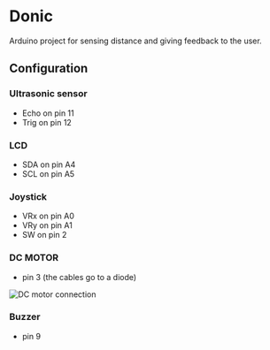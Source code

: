 # Donic

Arduino project for sensing distance and giving feedback to the user.

## Configuration

### Ultrasonic sensor

- Echo on pin 11
- Trig on pin 12

### LCD

- SDA on pin A4
- SCL on pin A5

### Joystick

- VRx on pin A0
- VRy on pin A1
- SW on pin 2

### DC MOTOR

- pin 3 (the cables go to a diode)

![DC motor connection](https://www.tutorialspoint.com/arduino/images/dc_motor_connections.jpg)

### Buzzer

- pin 9